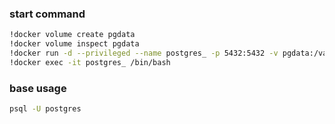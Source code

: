 ### start command
```bash
!docker volume create pgdata
!docker volume inspect pgdata
!docker run -d --privileged --name postgres_ -p 5432:5432 -v pgdata:/var/lib/postgresql/data -e "POSTGRES_PASSWORD=catgo" postgres
!docker exec -it postgres_ /bin/bash
```

### base usage
```bash
psql -U postgres
```
